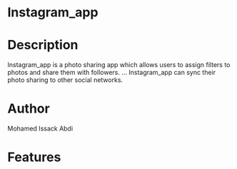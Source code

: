 # Instagram_app
# Description
Instagram_app is a photo sharing app which allows users to assign filters to photos and share them with followers. ... 
Instagram_app can sync their photo sharing to other social networks.

# Author
Mohamed Issack Abdi
# Features
